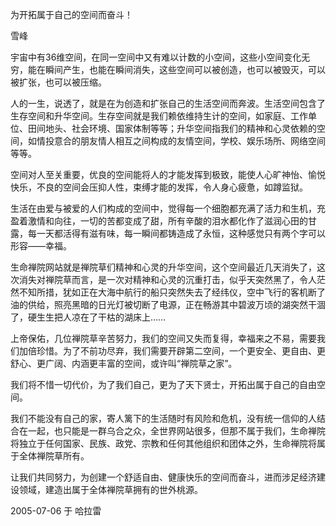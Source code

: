 为开拓属于自己的空间而奋斗！

雪峰


   宇宙中有36维空间，在同一空间中又有难以计数的小空间，这些小空间变化无穷，能在瞬间产生，也能在瞬间消失，这些空间可以被创造，也可以被毁灭，可以被扩张，也可以被压缩。

   人的一生，说透了，就是在为创造和扩张自己的生活空间而奔波。生活空间包含了生存空间和升华空间。生存空间就是我们赖依维持生计的空间，如家庭、工作单 位、田间地头、社会环境、国家体制等等；升华空间指我们的精神和心灵依赖的空间，如情投意合的朋友情人相互之间构成的友情空间，学校、娱乐场所、网络空间 等等。

   空间对人至关重要，优良的空间能将人的才能发挥到极致，能使人心旷神怡、愉悦快乐，不良的空间会压抑人性，束缚才能的发挥，令人身心疲惫，如蹲监狱。

   生活在由爱与被爱的人们构成的空间中，觉得每一个细胞都充满了活力和生机，充盈着激情和向往，一切的苦都变成了甜，所有辛酸的泪水都化作了滋润心田的甘露，每一天都活得有滋有味，每一瞬间都铸造成了永恒，这种感觉只有两个字可以形容——幸福。

   生命禅院网站就是禅院草们精神和心灵的升华空间，这个空间最近几天消失了，这次消失对禅院草而言，是一次对精神和心灵的沉重打击，似乎天突然黑了，令人茫 然不知所措，犹如正在大海中航行的船只突然失去了经纬仪，空中飞行的客机断了油的供给，照亮黑暗的日光灯被切断了电源，正在畅游其中碧波万顷的湖突然干涸 了，硬生生把人凉在了干枯的湖床上……

   上帝保佑，几位禅院草辛苦努力，我们的空间又失而复得，幸福来之不易，需要我们加倍珍惜。为了不前功尽弃，我们需要开辟第二空间，一个更安全、更自由、更舒心、更广阔、内涵更丰富的空间，或许叫“禅院草之家”。

   我们将不惜一切代价，为了我们自己，更为了天下贤士，开拓出属于自己的自由空间。

   我们不能没有自己的家，寄人篱下的生活随时有风险和危机，没有统一信仰的人结合在一起，也只能是一群乌合之众，全世界网站很多，但那不属于我们，生命禅院将独立于任何国家、民族、政党、宗教和任何其他组织和团体之外，生命禅院将属于全体禅院草所有。

   让我们共同努力，为创建一个舒适自由、健康快乐的空间而奋斗，进而涉足经济建设领域，建造出属于全体禅院草拥有的世外桃源。

   2005-07-06 于 哈拉雷



